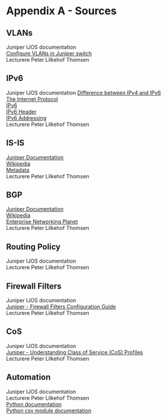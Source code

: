 # Appendix A - Sources

## VLANs
Juniper IJOS documentation  
[Configure VLANs in Juniper switch](http://www.mustbegeek.com/configure-vlans-in-juniper-switch/)   
Lecturere Peter Lilkehof Thomsen   


## IPv6
Juniper IJOS documentation
[Difference between IPv4 and IPv6](http://www.webopedia.com/DidYouKnow/Internet/ipv6_ipv4_difference.html)   
[The Internet Protocol](https://en.wikipedia.org/wiki/Internet_Protocol)   
[IPv6](https://en.wikipedia.org/wiki/IPv6)   
[IPv6 Header](http://ipv6.com/articles/general/IPv6-Header.htm)   
[IPv6 Addressing](http://ipv6.com/articles/general/IPv6-Addressing.htm)      
Lecturere Peter Lilkehof Thomsen   

## IS-IS
[Juniper Documentation](https://www.juniper.net/documentation/en_US/junos/topics/concept/is-is-routing-overview.html)   
[Wikipedia](https://en.wikipedia.org/wiki/IS-IS)   
[Metadata](http://www.metaswitch.com/resources/what-is-intermediate-system-to-intermediate-system-isis)   
Lecturere Peter Lilkehof Thomsen   

## BGP
[Juniper Documentation](https://www.juniper.net/documentation/en_US/junos/topics/concept/bgp-routing-overview.html)   
[Wikipedia](https://en.wikipedia.org/wiki/Border_Gateway_Protocol)   
[Enterprise Networking Planet](http://www.enterprisenetworkingplanet.com/netsp/article.php/3615896/Networking-101-Understanding-BGP-Routing.htm)   
Lecturere Peter Lilkehof Thomsen   

## Routing Policy
Juniper IJOS documentation   
Lecturere Peter Lilkehof Thomsen   

## Firewall Filters
Juniper IJOS documentation   
[Juniper - Firewall Filters Configuration Guide](https://www.juniper.net/documentation/en_US/junos12.3/information-products/pathway-pages/config-guide-firewall-filter/config-guide-firewall-filter.html#overview)   
Lecturere Peter Lilkehof Thomsen   

## CoS
Juniper IJOS documentation   
[Juniper - Understanding Class of Service (CoS) Profiles](https://www.juniper.net/documentation/en_US/junos-space-apps/network-director3.0/topics/concept/cos-profile-understanding.html)   
Lecturere Peter Lilkehof Thomsen   

## Automation
Juniper IJOS documentation     
Lecturere Peter Lilkehof Thomsen      
[Python documentation](https://docs.python.org/3/)   
[Python csv module documentation](https://docs.python.org/3/library/csv.html)    
